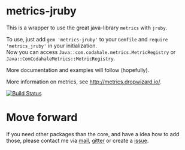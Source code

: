 metrics-jruby
=============

This is a wrapper to use the great java-library `metrics` with `jruby`.

To use, just add `gem 'metrics-jruby'` to your `Gemfile` and `require
'metrics_jruby'` in your initialization.  
Now you can access `Java::com.codahale.metrics.MetricRegistry` or
`Java::ComCodahaleMetrics::MetricRegistry`.

More documentation and examples will follow (hopefully).

More information on metrics, see http://metrics.dropwizard.io/.

[![Build Status](https://travis-ci.org/rynr/metrics-jruby.svg?branch=master)](https://travis-ci.org/rynr/metrics-jruby)  

Move forward
============

If you need other packages than the core, and have a idea how to add those, please contact me via [mail](mailto:rainer.jung@gmail.com), [gitter](https://gitter.im/rynr/metrics-jruby) or create a [issue](https://github.com/rynr/metrics-jruby/issues).
